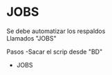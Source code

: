 # JOBS
Se debe automatizar los respaldos  
Llamados "JOBS"  
  
Pasos
-Sacar el scrip desde "BD"
- JOBS
